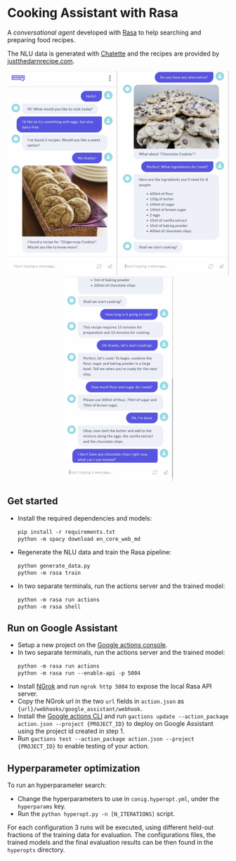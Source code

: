 # Cooking Assistant with Rasa
A *conversational agent* developed with [Rasa](https://rasa.com/) to help searching and preparing food recipes.

The NLU data is generated with [Chatette](https://github.com/SimGus/Chatette) and the recipes are provided by [justthedarnrecipe.com](https://justthedarnrecipe.com/).

<div align="center">
    <img src="img/screen1.jpg" alt="Screenshot 1" width="250">
    <img src="img/screen2.jpg" alt="Screenshot 1" width="250">
    <img src="img/screen3.jpg" alt="Screenshot 1" width="250">
</div>


## Get started
- Install the required dependencies and models:
    ```shell
    pip install -r requirements.txt
    python -m spacy download en_core_web_md
    ```
- Regenerate the NLU data and train the Rasa pipeline:
    ```shell
    python generate_data.py
    python -m rasa train
    ```
- In two separate terminals, run the actions server and the trained model:
    ```shell
    python -m rasa run actions
    python -m rasa shell
    ```


## Run on Google Assistant
- Setup a new project on the [Google actions console](https://console.actions.google.com/).
- In two separate terminals, run the actions server and the trained model:
    ```shell
    python -m rasa run actions
    python -m rasa run --enable-api -p 5004
    ```
- Install [NGrok](https://ngrok.com/) and run `ngrok http 5004` to expose the local Rasa API server.
- Copy the NGrok url in the two `url` fields in `action.json` as `{url}/webhooks/google_assistant/webhook`.
- Install the [Google actions CLI](https://developers.google.com/actions/tools/gactions-cli) and run `gactions update --action_package action.json --project {PROJECT_ID}` to deploy on Google Assistant using the project id created in step 1.
- Run `gactions test --action_package action.json --project {PROJECT_ID}` to enable testing of your action.

## Hyperparameter optimization
To run an hyperparameter search:

- Change the hyperparameters to use in `conig.hyperopt.yml`, under the `hyperparams` key.
- Run the `python hyperopt.py -n [N_ITERATIONS]` script.

For each configuration 3 runs will be executed, using different held-out fractions of the training data for evaluation. The configurations files, the trained models and the final evaluation results can be then found in the `hyperopts` directory.
